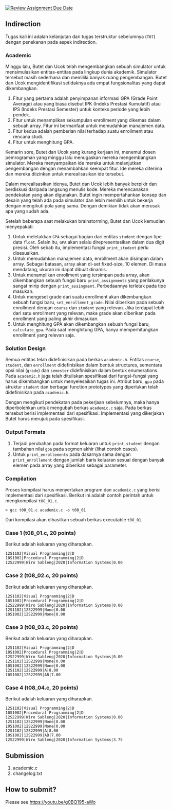[![Review Assignment Due Date](https://classroom.github.com/assets/deadline-readme-button-8d59dc4de5201274e310e4c54b9627a8934c3b88527886e3b421487c677d23eb.svg)](https://classroom.github.com/a/IGpsGOuc)
## Indirection
Tugas kali ini adalah kelanjutan dari tugas terstruktur sebelumnya (```T07```) dengan penekanan pada aspek indirection.

### Academic
Minggu lalu, Butet dan Ucok telah mengembangkan sebuah simulator untuk mensimulasikan entitas-entitas pada lingkup dunia akademik. Simulator tersebut masih sederhana dan memiliki banyak ruang pengembangan. Butet dan Ucok mengidentifikasi setidaknya ada empat fungsionalitas yang dapat dikembangkan. 
1. Fitur yang pertama adalah penyimpanan informasi GPA (Grade Point Average) atau yang biasa disebut IPK (Indeks Prestasi Kumulatif) atau IPS (Indeks Prestasi Semester) untuk konteks periode yang lebih pendek.
2. Fitur untuk menampilkan sekumpulan enrollment yang dikemas dalam sebuah array. Fitur ini bermanfaat untuk memudahkan manajemen data.
3. Fitur kedua adalah pemberian nilai terhadap suatu enrollment atau rencana studi.
4. Fitur untuk menghitung GPA.

Kemarin sore, Butet dan Ucok yang kurang kerjaan ini, menemui dosen pemrograman yang minggu lalu menugaskan mereka mengembangkan simulator. Mereka menyampaikan ide mereka untuk melanjutkan pengembangan dengan menambahkan keempat fitur. Ide mereka diterima dan mereka diizinkan untuk merealisasikan ide tersebut.

Dalam merealisasikan idenya, Butet dan Ucok lebih banyak berpikir dan berdiskusi daripada langsung menulis kode. Mereka merencanakan pendekatan yang akan digunakan. Butet ingin mempertahankan konsep dan desain yang telah ada pada simulator dan lebih memilih untuk bekerja dengan mengikuti pola yang sama. Dengan demikian tidak akan merusak apa yang sudah ada.

Setelah beberapa saat melakukan brainstorming, Butet dan Ucok kemudian menyepakati:
1. Untuk meletakkan ```GPA``` sebagai bagian dari entitas ```student``` dengan tipe data ```float```. Selain itu, ```GPA``` akan selalu direpresentasikan dalam dua digit presisi. Oleh sebab itu, implementasi fungsi ```print_student``` perlu disesuaikan.
2. Untuk memudahkan manajemen data, enrollment akan disimpan dalam array. Sebagai batasan, array akan di-set fixed-size, 10 elemen. Di masa mendatang, ukuran ini dapat dibuat dinamis.
3. Untuk menampilkan enrollment yang tersimpan pada array, akan dikembangkan sebuah fungsi baru ```print_assignments``` yang perilakunya sangat mirip dengan ```print_assingment```. Perbedaannya terletak pada tipe masukan.
4. Untuk mengeset grade dari suatu enrollment akan dikembangkan sebuah fungsi baru, ```set_enrollment_grade```. Nilai diberikan pada sebuah enrollment dengan ```course``` dan ```student``` yang relevan. Jika terdapat lebih dari satu enrollment yang relevan, maka grade akan diberikan pada enrollment yang paling akhir dimasukan.
5. Untuk menghitung GPA akan dikembangkan sebuah fungsi baru, ```calculate_gpa```. Pada saat menghitung GPA, hanya memperhitungkan enrollment yang relevan saja.

### Solution Design
Semua entitas telah didefinisikan pada berkas ```academic.h```. Entitas ```course```, ```student```, dan ```enrollment``` didefinisikan dalam bentuk structures, sementara opsi nilai (```grade```) dan ```semester``` didefinisikan dalam bentuk enumerations. Pada ```academic.h``` juga telah dituliskan spesifikasi dari fungsi-fungsi yang harus dikembangkan untuk menyelesaikan tugas ini. Atribut baru, ```gpa``` pada struktur ```student``` dan berbagai function prototypes yang diperlukan telah didefinisikan pada ```academic.h```. 

Dengan mengikuti pendekatan pada pekerjaan sebelumnya, maka hanya diperbolehkan untuk mengubah berkas ```academic.c``` saja. Pada berkas tersebut berisi implementasi dari spesifikasi. Implementasi yang dikerjakan Butet harus merujuk pada spesifikasi.

### Output Formats
1. Terjadi perubahan pada format keluaran untuk ```print_student``` dengan tambahan nilai ```gpa``` pada segmen akhir (lihat contoh cases).
2. Untuk ```print_enrollements``` pada dasarnya sama dengan ```print_enrollement``` dengan jumlah baris keluaran sesuai dengan banyak elemen pada array yang diberikan sebagai parameter.

### Compilation
Proses kompilasi harus menyertakan program dan ```academic.c``` yang berisi implementasi dari spesifikasi. Berikut ini adalah contoh perintah untuk mengkompilasi ```t08_01.c```.
```
> gcc t08_01.c academic.c -o t08_01
```
Dari kompilasi akan dihasilkan sebuah berkas executable ```t08_01```.

### Case 1 (t08_01.c, 20 points)
Berikut adalah keluaran yang diharapkan.
```
12S1102|Visual Programming|2|D
10S1002|Procedural Programming|2|D
12S22999|Wiro Sableng|2020|Information Systems|0.00

```
### Case 2 (t08_02.c, 20 points)
Berikut adalah keluaran yang diharapkan.
```
12S1102|Visual Programming|2|D
10S1002|Procedural Programming|2|D
12S22999|Wiro Sableng|2020|Information Systems|0.00
12S1102|12S22999|None|0.00
10S1002|12S22999|None|0.00

```
### Case 3 (t08_03.c, 20 points)
Berikut adalah keluaran yang diharapkan.
```
12S1102|Visual Programming|2|D
10S1002|Procedural Programming|2|D
12S22999|Wiro Sableng|2020|Information Systems|0.00
12S1102|12S22999|None|0.00
10S1002|12S22999|None|0.00
12S1102|12S22999|A|8.00
10S1002|12S22999|AB|7.00

```
### Case 4 (t08_04.c, 20 points)
Berikut adalah keluaran yang diharapkan.
```
12S1102|Visual Programming|2|D
10S1002|Procedural Programming|2|D
12S22999|Wiro Sableng|2020|Information Systems|0.00
12S1102|12S22999|None|0.00
10S1002|12S22999|None|0.00
12S1102|12S22999|A|8.00
10S1002|12S22999|AB|7.00
12S22999|Wiro Sableng|2020|Information Systems|3.75

```

## Submission
1. academic.c
2. changelog.txt

## How to submit?
Please see https://youtu.be/g0BQ195-aWo
